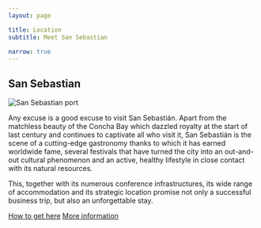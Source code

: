 ```yaml
---
layout: page

title: Location
subtitle: Meet San Sebastian

narrow: true
---
```



## San Sebastian

![San Sebastian port](https://www.sansebastiancongress.com/images/cbureau/ciudad-de-negocios.jpg "San Sebastian port")

Any excuse is a good excuse to visit San Sebastián. Apart from the matchless beauty of the Concha Bay which dazzled royalty at the start of last century and continues to captivate all who visit it, San Sebastián is the scene of a cutting-edge gastronomy thanks to which it has earned worldwide fame, several festivals that have turned the city into an out-and-out cultural phenomenon and an active, healthy lifestyle in close contact with its natural resources.

This, together with its numerous conference infrastructures, its wide range of accommodation and its strategic location promise not only a successful business trip, but also an unforgettable stay.

[How to get here](https://www.sansebastiancongress.com/en/mice-city/how-to-get-here)
[More information](https://www.sansebastianturismo.com/en/)
